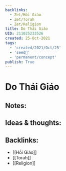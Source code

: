 ```yaml
---
backlinks:
  - Zet/Hồi Giáo
  - Zet/Torah
  - Zet/Religion
title: Do Thái Giáo
UID: 211025233526
created: 25-Oct-2021
tags:
  - 'created/2021/Oct/25'
  - 'seed🥜'
  - 'permanent/concept'
publish: True
---
```

# Do Thái Giáo

## Notes:


## Ideas & thoughts:



## Backlinks:
- [[Hồi Giáo]]
- [[Torah]]
- [[Religion]]
